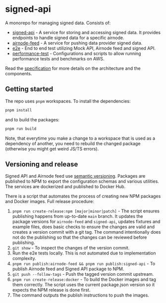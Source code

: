 # signed-api

A monorepo for managing signed data. Consists of:

- [signed-api](./packages/signed-api/README.md) - A service for storing and accessing signed data. It provides endpoints to
  handle signed data for a specific airnode.
- [airnode-feed](./packages/airnode-feed/README.md) - A service for pushing data provider signed data.
- [e2e](./packages/e2e/README.md) - End to end test utilizing Mock API, Airnode feed and signed API.
- [performance-test](./packages/performance-test/README.md) - Configurations and scripts to allow running performance
  tests and benchmarks on AWS.

Read the
[specification](https://docs.google.com/document/d/1-kUPIXSD4ZW1SGs_P8HsejC9k9aHB-NXs9_6-OclnmE/edit#heading=h.i307237rdfda)
for more details on the architecture and the components.

## Getting started

The repo uses `pnpm` workspaces. To install the dependencies:

```sh
pnpm install
```

and to build the packages:

```sh
pnpm run build
```

Note, that everytime you make a change to a workspace that is used as a dependency of another, you need to rebuild the
changed package (otherwise you might get weird JS/TS errors).

## Versioning and release

Signed API and Airnode feed use [semantic versioning](https://semver.org/). Packages are published to NPM to export the
configuration schemas and various utilities. The services are dockerized and published to Docker Hub.

There is a script that automates the process of creating new NPM packages and Docker images. Full release procedure:

1. `pnpm run create-release:npm [major|minor|patch]` - The script ensures publishing happens from up-to-date `main`
   branch. It updates the package versions for `airnode-feed` and `signed-api`, updates fixtures and example files, does
   basic checks to ensure the changes are valid and creates a version commit with a git tag. The command intentionally
   does not do the publishing so that the changes can be reviewed before publishing.
2. `git show` - To inspect the changes of the version commit.
3. Run the e2e tests locally. This is not automated due to implementation complexity.
4. `pnpm run publish:airnode-feed && pnpm run publish:signed-api` - To publish Airnode feed and Signed API package to
   NPM.
5. `git push --follow-tags` - Push the tagged version commit upstream.
6. `pnpm run create-release:docker` - To build the Docker images and tag them correctly. The script uses the current
   package.json version so it expects the NPM release is done first.
7. The command outputs the publish instructions to push the images.
